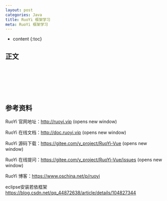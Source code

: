 ```yaml
---
layout: post
categories: Java
title: RuoYi 框架学习
meta: RuoYi 框架学习
---
```

* content
{:toc}

## 正文





<br/><br/><br/><br/><br/>
## 参考资料

RuoYi 官网地址：<http://ruoyi.vip> (opens new window)

RuoYi 在线文档：<http://doc.ruoyi.vip> (opens new window)

RuoYi 源码下载：<https://gitee.com/y_project/RuoYi-Vue> (opens new window)

RuoYi 在线提问：<https://gitee.com/y_project/RuoYi-Vue/issues> (opens new window)

RuoYi 博客：<https://www.oschina.net/p/ruoyi>

eclipse安装若依框架 <https://blog.csdn.net/qq_44872638/article/details/104827344>

